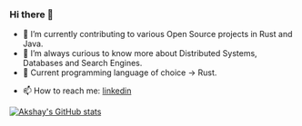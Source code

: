 <!--### Hi there 👋 -->

<!--
**akki1306/akki1306** is a ✨ _special_ ✨ repository because its `README.md` (this file) appears on your GitHub profile.

Here are some ideas to get you started:

- 🔭 I’m currently working on ...
- 🌱 I’m currently learning ...
- 👯 I’m looking to collaborate on ...
- 🤔 I’m looking for help with ...
- 💬 Ask me about ...
- 📫 How to reach me: ...
- 😄 Pronouns: ...
- ⚡ Fun fact: ...
-->

### Hi there 👋

<!--
**akki1306/akki1306** is a ✨ _special_ ✨ repository because its `README.md` (this file) appears on your GitHub profile.

Here are some ideas to get you started:
--> 

- 🔭 I’m currently contributing to various Open Source projects in Rust and Java.
- 🌱 I’m always curious to know more about Distributed Systems, Databases and Search Engines. 
- 👯 Current programming language of choice -> Rust.
<!-- 🤔 I’m looking for help with ...
- 💬 Ask me about ...-->
- 📫 How to reach me: [linkedin](https://www.linkedin.com/in/akshay-kulkarni-329a9312/)

[![Akshay's GitHub stats](https://github-readme-stats.vercel.app/api?username=akki1306&show_icons=true&theme=dark)](https://github.com/anuraghazra/github-readme-stats)

